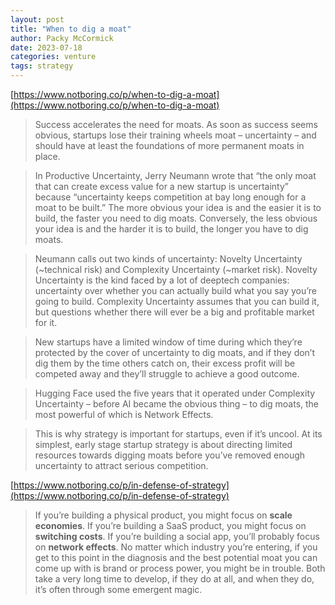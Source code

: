 ```yaml
---
layout: post
title: "When to dig a moat"
author: Packy McCormick
date: 2023-07-18
categories: venture
tags: strategy
---
```


[https://www.notboring.co/p/when-to-dig-a-moat](https://www.notboring.co/p/when-to-dig-a-moat)

> Success accelerates the need for moats. As soon as success seems obvious, startups lose their training wheels moat – uncertainty – and should have at least the foundations of more permanent moats in place. 

> In Productive Uncertainty, Jerry Neumann wrote that “the only moat that can create excess value for a new startup is uncertainty” because “uncertainty keeps competition at bay long enough for a moat to be built.”  The more obvious your idea is and the easier it is to build, the faster you need to dig moats. Conversely, the less obvious your idea is and the harder it is to build, the longer you have to dig moats. 

> Neumann calls out two kinds of uncertainty: Novelty Uncertainty (~technical risk) and Complexity Uncertainty (~market risk). Novelty Uncertainty is the kind faced by a lot of deeptech companies: uncertainty over whether you can actually build what you say you’re going to build. Complexity Uncertainty assumes that you can build it, but questions whether there will ever be a big and profitable market for it. 

> New startups have a limited window of time during which they’re protected by the cover of uncertainty to dig moats, and if they don’t dig them by the time others catch on, their excess profit will be competed away and they’ll struggle to achieve a good outcome.

> Hugging Face used the five years that it operated under Complexity Uncertainty – before AI became the obvious thing – to dig moats, the most powerful of which is Network Effects.

> This is why strategy is important for startups, even if it’s uncool. At its simplest, early stage startup strategy is about directing limited resources towards digging moats before you’ve removed enough uncertainty to attract serious competition.

[https://www.notboring.co/p/in-defense-of-strategy](https://www.notboring.co/p/in-defense-of-strategy)

> If you’re building a physical product, you might focus on **scale economies**. If you’re building a SaaS product, you might focus on **switching costs**. If you’re building a social app, you’ll probably focus on **network effects**. No matter which industry you’re entering, if you get to this point in the diagnosis and the best potential moat you can come up with is brand or process power, you might be in trouble. Both take a very long time to develop, if they do at all, and when they do, it’s often through some emergent magic. 


